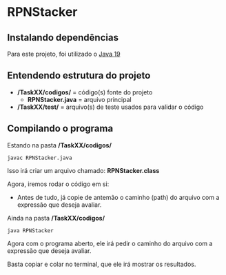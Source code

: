 # RPNStacker
## Instalando dependências

Para este projeto, foi utilizado o [Java 19](https://jdk.java.net/19/)

## Entendendo estrutura do projeto

- **/TaskXX/codigos/** = código(s) fonte do projeto
    - **RPNStacker.java** = arquivo principal
- **/TaskXX/test/** = arquivo(s) de teste usados para validar o código

## Compilando o programa

Estando na pasta **/TaskXX/codigos/**
```
javac RPNStacker.java
```
Isso irá criar um arquivo chamado: **RPNStacker.class**

Agora, iremos rodar o código em si:
- Antes de tudo, já copie de antemão o caminho (path) do arquivo com a expressão que deseja avaliar.

Ainda na pasta **/TaskXX/codigos/**
```
java RPNStacker
```
Agora com o programa aberto, ele irá pedir o caminho do arquivo com a expressão que deseja avaliar.

Basta copiar e colar no terminal, que ele irá mostrar os resultados. 
